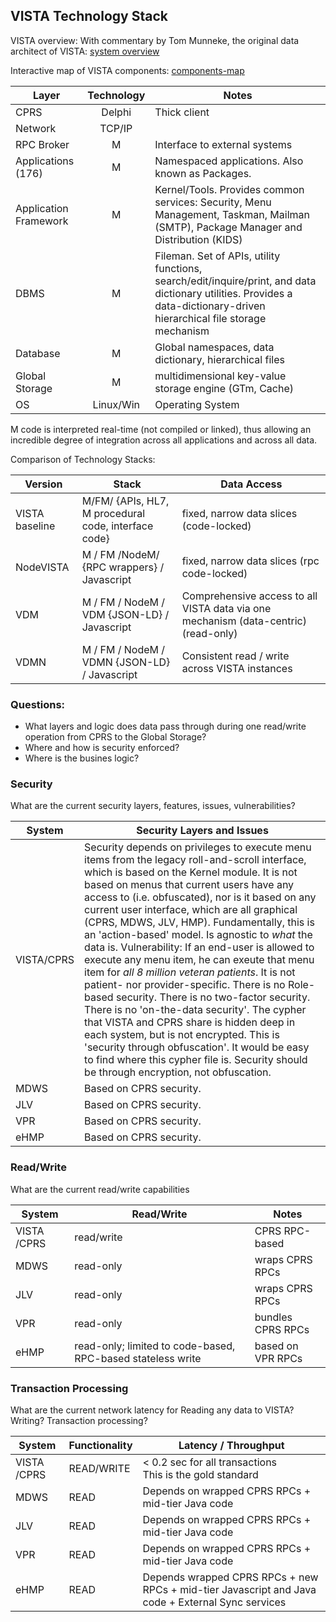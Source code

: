## VISTA Technology Stack

VISTA overview: With commentary by Tom Munneke,  the original data architect of VISTA:  [system overview]( https://www.osehra.org/wiki/osehra-system-architecture)

Interactive map of VISTA components: [components-map](http://architecture.osehra.org)


Layer | Technology | Notes
---|:---:|--- 
CPRS | Delphi | Thick client
Network | TCP/IP | 
RPC Broker | M | Interface to external systems
Applications (176) | M | Namespaced applications. Also known as Packages.
Application Framework | M | Kernel/Tools. Provides common services:  Security, Menu Management, Taskman, Mailman (SMTP), Package Manager and Distribution (KIDS)
DBMS | M | Fileman. Set of APIs, utility functions, search/edit/inquire/print, and data dictionary utilities. Provides a data-dictionary-driven hierarchical file storage mechanism
Database | M | Global namespaces, data dictionary, hierarchical files
Global Storage | M | multidimensional key-value storage engine (GTm, Cache)
OS | Linux/Win | Operating System

M code is interpreted real-time (not compiled or linked), thus allowing an incredible degree of integration across all applications and across all data.


Comparison of Technology Stacks:

Version | Stack | Data Access
---|---|---
VISTA baseline | M/FM/ {APIs, HL7, M procedural code, interface code} | fixed, narrow data slices (code-locked)
NodeVISTA | M / FM /NodeM/ {RPC wrappers} / Javascript | fixed, narrow data slices (rpc code-locked)
VDM |  M / FM / NodeM / VDM {JSON-LD} / Javascript | Comprehensive access to all VISTA data via one mechanism (data-centric) (read-only)
VDMN |  M / FM / NodeM / VDMN {JSON-LD} / Javascript | Consistent read / write across VISTA instances



### Questions:

* What layers and logic does data pass through during one read/write operation from CPRS to the Global Storage?  
* Where and how is security enforced? 
* Where is the busines logic?


### Security
What are the current security layers, features, issues, vulnerabilities?

System | Security Layers and Issues
--- | ---
VISTA/CPRS | Security depends on privileges to execute menu items from the legacy roll-and-scroll interface, which is based on the Kernel module. It is not based on menus that current users have any access to (i.e. obfuscated), nor is it based on any current user interface, which are all graphical (CPRS, MDWS, JLV, HMP).  Fundamentally, this is an 'action-based' model.  Is agnostic to *what* the data is.  Vulnerability:  If an end-user is allowed to execute any menu item, he can exeute that menu item for *all 8 million veteran patients*. It is not patient- nor provider-specific.  There is no Role-based security.  There is no two-factor security.  There is no 'on-the-data security'.  The cypher that VISTA and CPRS share is hidden deep in each system, but is not encrypted.  This is 'security through obfuscation'. It would be easy to find where this cypher file is. Security should be through encryption, not obfuscation.   
MDWS | Based on CPRS security.
JLV | Based on CPRS security.
VPR | Based on CPRS security.
eHMP | Based on CPRS security.


### Read/Write
What are the current read/write capabilities 

System | Read/Write | Notes
---|---|---
VISTA /CPRS | read/write | CPRS RPC-based
MDWS | read-only | wraps CPRS RPCs
JLV | read-only | wraps CPRS RPCs
VPR | read-only | bundles CPRS RPCs
eHMP | read-only; limited to code-based, RPC-based stateless write | based on VPR RPCs


### Transaction Processing
What are the current network latency for Reading any data to VISTA? Writing? Transaction processing? 

System |  Functionality | Latency / Throughput
---|---|---
VISTA /CPRS | READ/WRITE |   < 0.2 sec for all transactions <br> This is the gold standard
MDWS | READ | Depends on wrapped CPRS RPCs + mid-tier Java code
JLV | READ|  Depends on wrapped CPRS RPCs + mid-tier Java code
VPR | READ|  Depends on wrapped CPRS RPCs + mid-tier Java code
eHMP | READ |  Depends wrapped CPRS RPCs  + new RPCs +  mid-tier Javascript and Java code + External Sync services

